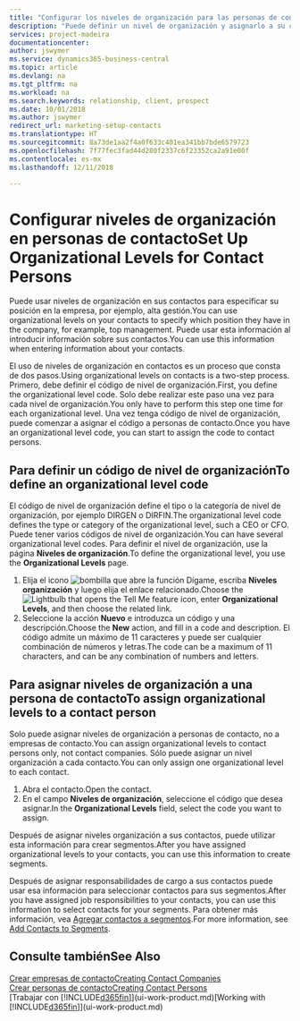 ```yaml
---
title: "Configurar los niveles de organización para las personas de contacto | Documentos de Microsoft"
description: "Puede definir un nivel de organización y asignarlo a su contacto para indicar la posición que tiene en su empresa, por ejemplo alta gestión."
services: project-madeira
documentationcenter: 
author: jswymer
ms.service: dynamics365-business-central
ms.topic: article
ms.devlang: na
ms.tgt_pltfrm: na
ms.workload: na
ms.search.keywords: relationship, client, prospect
ms.date: 10/01/2018
ms.author: jswymer
redirect_url: marketing-setup-contacts
ms.translationtype: HT
ms.sourcegitcommit: 8a73de1aa2f4a0f633c401ea341bb7bde6579723
ms.openlocfilehash: 7f77fec3fad44d280f2337c6f23352ca2a91e00f
ms.contentlocale: es-mx
ms.lasthandoff: 12/11/2018

---
```

# <a name="set-up-organizational-levels-for-contact-persons"></a><span data-ttu-id="a5d85-103">Configurar niveles de organización en personas de contacto</span><span class="sxs-lookup"><span data-stu-id="a5d85-103">Set Up Organizational Levels for Contact Persons</span></span>
<span data-ttu-id="a5d85-104">Puede usar niveles de organización en sus contactos para especificar su posición en la empresa, por ejemplo, alta gestión.</span><span class="sxs-lookup"><span data-stu-id="a5d85-104">You can use organizational levels on your contacts to specify which position they have in the company, for example, top management.</span></span> <span data-ttu-id="a5d85-105">Puede usar esta información al introducir información sobre sus contactos.</span><span class="sxs-lookup"><span data-stu-id="a5d85-105">You can use this information when entering information about your contacts.</span></span>

<span data-ttu-id="a5d85-106">El uso de niveles de organización en contactos es un proceso que consta de dos pasos.</span><span class="sxs-lookup"><span data-stu-id="a5d85-106">Using organizational levels on contacts is a two-step process.</span></span> <span data-ttu-id="a5d85-107">Primero, debe definir el código de nivel de organización.</span><span class="sxs-lookup"><span data-stu-id="a5d85-107">First, you define the organizational level code.</span></span> <span data-ttu-id="a5d85-108">Solo debe realizar este paso una vez para cada nivel de organización.</span><span class="sxs-lookup"><span data-stu-id="a5d85-108">You only have to perform this step one time for each organizational level.</span></span> <span data-ttu-id="a5d85-109">Una vez tenga código de nivel de organización, puede comenzar a asignar el código a personas de contacto.</span><span class="sxs-lookup"><span data-stu-id="a5d85-109">Once you have an organizational level code, you can start to assign the code to contact persons.</span></span>

## <a name="to-define-an-organizational-level-code"></a><span data-ttu-id="a5d85-110">Para definir un código de nivel de organización</span><span class="sxs-lookup"><span data-stu-id="a5d85-110">To define an organizational level code</span></span>
<span data-ttu-id="a5d85-111">El código de nivel de organización define el tipo o la categoría de nivel de organización, por ejemplo DIRGEN o DIRFIN.</span><span class="sxs-lookup"><span data-stu-id="a5d85-111">The organizational level code defines the type or category of the organizational level, such a CEO  or CFO.</span></span> <span data-ttu-id="a5d85-112">Puede tener varios códigos de nivel de organización.</span><span class="sxs-lookup"><span data-stu-id="a5d85-112">You can have several organizational level codes.</span></span> <span data-ttu-id="a5d85-113">Para definir el nivel de organización, use la página **Niveles de organización**.</span><span class="sxs-lookup"><span data-stu-id="a5d85-113">To define the organizational level, you use the **Organizational Levels** page.</span></span>

1. <span data-ttu-id="a5d85-114">Elija el icono ![bombilla que abre la función Dígame](media/ui-search/search_small.png "Dígame que desea hacer"), escriba **Niveles organización** y luego elija el enlace relacionado.</span><span class="sxs-lookup"><span data-stu-id="a5d85-114">Choose the ![Lightbulb that opens the Tell Me feature](media/ui-search/search_small.png "Tell me what you want to do") icon, enter **Organizational Levels**, and then choose the related link.</span></span>
2. <span data-ttu-id="a5d85-115">Seleccione la acción **Nuevo** e introduzca un código y una descripción.</span><span class="sxs-lookup"><span data-stu-id="a5d85-115">Choose the **New** action, and fill in a code and description.</span></span> <span data-ttu-id="a5d85-116">El código admite un máximo de 11 caracteres y puede ser cualquier combinación de números y letras.</span><span class="sxs-lookup"><span data-stu-id="a5d85-116">The code can be a maximum of 11 characters, and can be any combination of numbers and letters.</span></span>

## <a name="to-assign-organizational-levels-to-a-contact-person"></a><span data-ttu-id="a5d85-117">Para asignar niveles de organización a una persona de contacto</span><span class="sxs-lookup"><span data-stu-id="a5d85-117">To assign organizational levels to a contact person</span></span>
<span data-ttu-id="a5d85-118">Solo puede asignar niveles de organización a personas de contacto, no a empresas de contacto.</span><span class="sxs-lookup"><span data-stu-id="a5d85-118">You can assign organizational levels to contact persons only, not contact companies.</span></span> <span data-ttu-id="a5d85-119">Sólo puede asignar un nivel organización a cada contacto.</span><span class="sxs-lookup"><span data-stu-id="a5d85-119">You can only assign one organizational level to each contact.</span></span>

1. <span data-ttu-id="a5d85-120">Abra el contacto.</span><span class="sxs-lookup"><span data-stu-id="a5d85-120">Open the contact.</span></span>
2. <span data-ttu-id="a5d85-121">En el campo **Niveles de organización**, seleccione el código que desea asignar.</span><span class="sxs-lookup"><span data-stu-id="a5d85-121">In the **Organizational Levels** field, select the code you want to assign.</span></span>

<span data-ttu-id="a5d85-122">Después de asignar niveles organización a sus contactos, puede utilizar esta información para crear segmentos.</span><span class="sxs-lookup"><span data-stu-id="a5d85-122">After you have assigned organizational levels to your contacts, you can use this information to create segments.</span></span>

<span data-ttu-id="a5d85-123">Después de asignar responsabilidades de cargo a sus contactos puede usar esa información para seleccionar contactos para sus segmentos.</span><span class="sxs-lookup"><span data-stu-id="a5d85-123">After you have assigned job responsibilities to your contacts, you can use this information to select contacts for your segments.</span></span> <span data-ttu-id="a5d85-124">Para obtener más información, vea [Agregar contactos a segmentos](marketing-add-contact-segment.md).</span><span class="sxs-lookup"><span data-stu-id="a5d85-124">For more information, see [Add Contacts to Segments](marketing-add-contact-segment.md).</span></span>

## <a name="see-also"></a><span data-ttu-id="a5d85-125">Consulte también</span><span class="sxs-lookup"><span data-stu-id="a5d85-125">See Also</span></span>
[<span data-ttu-id="a5d85-126">Crear empresas de contacto</span><span class="sxs-lookup"><span data-stu-id="a5d85-126">Creating Contact Companies</span></span>](marketing-create-contact-companies.md)  
[<span data-ttu-id="a5d85-127">Crear personas de contacto</span><span class="sxs-lookup"><span data-stu-id="a5d85-127">Creating Contact Persons</span></span>](marketing-create-contact-persons.md)  
<span data-ttu-id="a5d85-128">[Trabajar con [!INCLUDE[d365fin](includes/d365fin_md.md)]](ui-work-product.md)</span><span class="sxs-lookup"><span data-stu-id="a5d85-128">[Working with [!INCLUDE[d365fin](includes/d365fin_md.md)]](ui-work-product.md)</span></span>  


